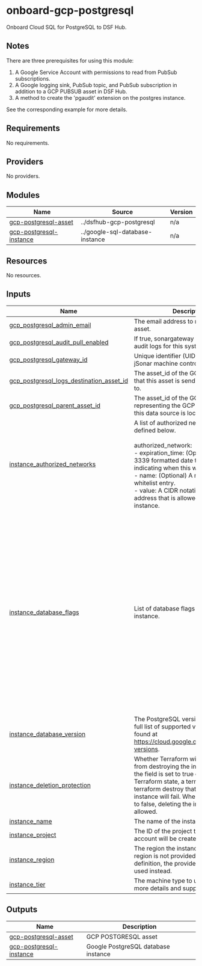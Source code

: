 # onboard-gcp-postgresql

Onboard Cloud SQL for PostgreSQL to DSF Hub.

## Notes
There are three prerequisites for using this module:
1. A Google Service Account with permissions to read from PubSub subscriptions.
2. A Google logging sink, PubSub topic, and PubSub subscription in addition to a GCP PUBSUB asset in DSF Hub.
3. A method to create the 'pgaudit' extension on the postgres instance.

See the corresponding example for more details.

<!-- BEGIN_TF_DOCS -->
## Requirements

No requirements.

## Providers

No providers.

## Modules

| Name | Source | Version |
|------|--------|---------|
| <a name="module_gcp-postgresql-asset"></a> [gcp-postgresql-asset](#module\_gcp-postgresql-asset) | ../dsfhub-gcp-postgresql | n/a |
| <a name="module_gcp-postgresql-instance"></a> [gcp-postgresql-instance](#module\_gcp-postgresql-instance) | ../google-sql-database-instance | n/a |

## Resources

No resources.

## Inputs

| Name | Description | Type | Default | Required |
|------|-------------|------|---------|:--------:|
| <a name="input_gcp_postgresql_admin_email"></a> [gcp\_postgresql\_admin\_email](#input\_gcp\_postgresql\_admin\_email) | The email address to notify about the asset. | `string` | n/a | yes |
| <a name="input_gcp_postgresql_audit_pull_enabled"></a> [gcp\_postgresql\_audit\_pull\_enabled](#input\_gcp\_postgresql\_audit\_pull\_enabled) | If true, sonargateway will collect the audit logs for this system if it can. | `bool` | `false` | no |
| <a name="input_gcp_postgresql_gateway_id"></a> [gcp\_postgresql\_gateway\_id](#input\_gcp\_postgresql\_gateway\_id) | Unique identifier (UID) attached to the jSonar machine controlling the asset | `string` | n/a | yes |
| <a name="input_gcp_postgresql_logs_destination_asset_id"></a> [gcp\_postgresql\_logs\_destination\_asset\_id](#input\_gcp\_postgresql\_logs\_destination\_asset\_id) | The asset\_id of the GCP PUSUB asset that this asset is sending its audit logs to. | `string` | `null` | no |
| <a name="input_gcp_postgresql_parent_asset_id"></a> [gcp\_postgresql\_parent\_asset\_id](#input\_gcp\_postgresql\_parent\_asset\_id) | The asset\_id of the GCP asset representing the GCP account where this data source is located. | `string` | `null` | no |
| <a name="input_instance_authorized_networks"></a> [instance\_authorized\_networks](#input\_instance\_authorized\_networks) | A list of authorized network blocks as defined below.<br><br>  authorized\_network:<br>  - expiration\_time: (Optional) The RFC 3339 formatted date time string indicating when this whitelist expires.<br>  - name: (Optional) A name for this whitelist entry.<br>  - value: A CIDR notation IPv4 or IPv6 address that is allowed to access this instance. | <pre>list(<br>    object(<br>      {<br>        expiration_time = optional(string)<br>        name            = optional(string)<br>        value           = string<br>      }<br>    )<br>  )</pre> | n/a | yes |
| <a name="input_instance_database_flags"></a> [instance\_database\_flags](#input\_instance\_database\_flags) | List of database flags to assign to the instance. | <pre>list(<br>    object(<br>      {<br>        name  = string<br>        value = string<br>      }<br>    )<br>  )</pre> | <pre>[<br>  {<br>    "name": "cloudsql.enable_pgaudit",<br>    "value": "on"<br>  },<br>  {<br>    "name": "log_error_verbosity",<br>    "value": "verbose"<br>  },<br>  {<br>    "name": "log_connections",<br>    "value": "on"<br>  },<br>  {<br>    "name": "log_disconnections",<br>    "value": "on"<br>  },<br>  {<br>    "name": "log_hostname",<br>    "value": "on"<br>  },<br>  {<br>    "name": "pgaudit.log",<br>    "value": "all"<br>  },<br>  {<br>    "name": "log_line_prefix",<br>    "value": "SONAR_AUDIT=1|TIMESTAMP=%m|APPLICATION_NAME=%a|USER=%u|DATABASE=%d|REMOTE_HOST_AND_PORT=%r|SQL_STATE=%e|SESSION_ID=%c|SESSION_START=%s|PROCESS_ID=[%p]|VIRTUAL_TRANSACTION_ID=%v|TRANSACTION_ID=%x| "<br>  }<br>]</pre> | no |
| <a name="input_instance_database_version"></a> [instance\_database\_version](#input\_instance\_database\_version) | The PostgreSQL version to use. The full list of supported versions can be found at https://cloud.google.com/sql/docs/db-versions. | `string` | `"POSTGRES_16"` | no |
| <a name="input_instance_deletion_protection"></a> [instance\_deletion\_protection](#input\_instance\_deletion\_protection) | Whether Terraform will be prevented from destroying the instance. When the field is set to true or unset in Terraform state, a terraform apply or terraform destroy that would delete the instance will fail. When the field is set to false, deleting the instance is allowed. | `bool` | `false` | no |
| <a name="input_instance_name"></a> [instance\_name](#input\_instance\_name) | The name of the instance. | `string` | n/a | yes |
| <a name="input_instance_project"></a> [instance\_project](#input\_instance\_project) | The ID of the project that the service account will be created in. | `string` | `null` | no |
| <a name="input_instance_region"></a> [instance\_region](#input\_instance\_region) | The region the instance will sit in. If a region is not provided in the resource definition, the provider region will be used instead. | `string` | `null` | no |
| <a name="input_instance_tier"></a> [instance\_tier](#input\_instance\_tier) | The machine type to use. See [tiers](https://cloud.google.com/sql/docs/mysql/admin-api/rest/v1beta4/tiers) for more details and supported versions | `string` | `"db-perf-optimized-N-2"` | no |

## Outputs

| Name | Description |
|------|-------------|
| <a name="output_gcp-postgresql-asset"></a> [gcp-postgresql-asset](#output\_gcp-postgresql-asset) | GCP POSTGRESQL asset |
| <a name="output_gcp-postgresql-instance"></a> [gcp-postgresql-instance](#output\_gcp-postgresql-instance) | Google PostgreSQL database instance |
<!-- END_TF_DOCS -->